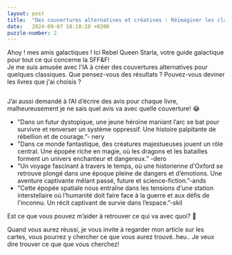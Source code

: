```yaml
---
layout: post
title:  "Des couvertures alternatives et créatives : Réimaginer les classiques de la science-fiction et du fantastique"
date:   2024-09-07 18:18:28 +0200
puzzle-number: 2
---
```

Ahoy ! mes amis galactiques ! Ici Rebel Queen Starla, votre guide galactique pour tout ce qui concerne la SFF&F!<br>
Je me suis amusée avec l'IA à créer des couvertures alternatives pour quelques classiques. Que pensez-vous des résultats ? Pouvez-vous deviner les livres que j'ai choisis ?


<div class="wrapper-grid col-500 row-2">
        <div>
          <img src="{{'/assets/images/covers/doomsday-book.jpeg'| absolute_url}}" alt="">
          <figcaption></figcaption>
        </div>
        <div>
          <img src="{{'/assets/images/covers/dragonflight.png'| absolute_url}}" alt="">
          <figcaption></figcaption>
        </div>
        <div>
          <img src="{{'/assets/images/covers/hunger-games.jpeg'| absolute_url}}" alt="">
          <figcaption></figcaption>
        </div>
        <div>
          <img src="{{'/assets/images/covers/downbelow-station.jpeg'| absolute_url}}" alt="">
          <figcaption></figcaption>
        </div>       
</div>

J’ai aussi demandé à l’AI d’écrire des avis pour chaque livre, malheureusement je ne sais quel avis va avec quelle couverture! 😂<br>

- "Dans un futur dystopique, une jeune héroïne maniant l’arc se bat pour survivre et renverser un système oppressif. Une histoire palpitante de rébellion et de courage.”- nery
- "Dans ce monde fantastique, des créatures majestueuses jouent un rôle central. Une épopée riche en magie, où les dragons et les batailles forment un univers enchanteur et dangereux.” -dero
- "Un voyage fascinant à travers le temps, où une historienne d'Oxford se retrouve plongé dans une époque pleine de dangers et d’émotions. Une aventure captivante mêlant passé, future et science-fiction.”-ands
- "Cette épopée spatiale nous entraîne dans les tensions d'une station interstellaire où l’humanité doit faire face à la guerre et aux défis de l'inconnu. Un récit captivant de survie dans l’espace.”-skil

Est ce que vous pouvez m’aider à retrouver ce qui va avec quoi? 🙈<br>

Quand vous aurez réussi, je vous invite à regarder mon article sur les cartes, vous pourrez y chercher ce que vous aurez trouvé..heu.. Je veux dire trouver ce que que vous cherchez!
